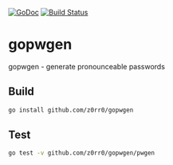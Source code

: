 [![GoDoc](https://godoc.org/github.com/z0rr0/gopwgen/pwgen?status.svg)](https://godoc.org/github.com/z0rr0/gopwgen/pwgen)  [![Build Status](https://travis-ci.com/z0rr0/gopwgen.svg?branch=master)](https://travis-ci.com/z0rr0/gopwgen)

# gopwgen
gopwgen - generate pronounceable passwords


## Build

```bash
go install github.com/z0rr0/gopwgen
```

## Test

```bash
go test -v github.com/z0rr0/gopwgen/pwgen
```